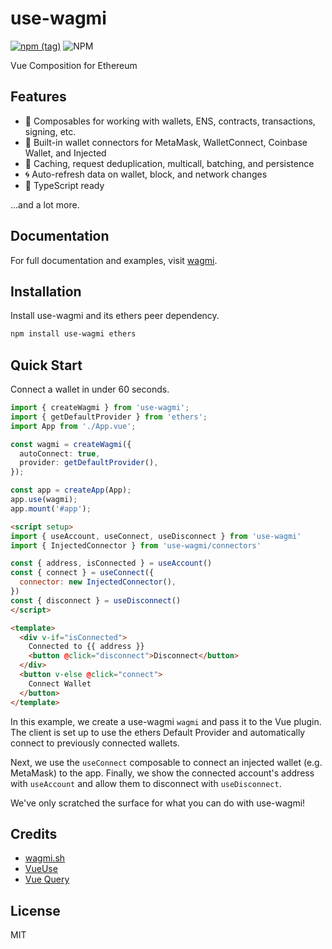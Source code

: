 # use-wagmi

[![npm (tag)](https://img.shields.io/npm/v/use-wagmi?style=flat&colorA=000000&colorB=000000)](https://www.npmjs.com/package/use-wagmi) ![NPM](https://img.shields.io/npm/l/use-wagmi?style=flat&colorA=000000&colorB=000000)

Vue Composition for Ethereum

## Features

- 🚀 Composables for working with wallets, ENS, contracts, transactions, signing, etc.
- 💼 Built-in wallet connectors for MetaMask, WalletConnect, Coinbase Wallet, and Injected
- 👟 Caching, request deduplication, multicall, batching, and persistence
- 🌀 Auto-refresh data on wallet, block, and network changes
- 🦄 TypeScript ready

...and a lot more.

## Documentation

For full documentation and examples, visit [wagmi](https://wagmi.sh).

## Installation

Install use-wagmi and its ethers peer dependency.

```bash
npm install use-wagmi ethers
```

## Quick Start

Connect a wallet in under 60 seconds.

```ts
import { createWagmi } from 'use-wagmi';
import { getDefaultProvider } from 'ethers';
import App from './App.vue';

const wagmi = createWagmi({
  autoConnect: true,
  provider: getDefaultProvider(),
});

const app = createApp(App);
app.use(wagmi);
app.mount('#app');
```

```html
<script setup>
import { useAccount, useConnect, useDisconnect } from 'use-wagmi'
import { InjectedConnector } from 'use-wagmi/connectors'

const { address, isConnected } = useAccount()
const { connect } = useConnect({
  connector: new InjectedConnector(),
})
const { disconnect } = useDisconnect()
</script>

<template>
  <div v-if="isConnected">
    Connected to {{ address }}
    <button @click="disconnect">Disconnect</button>
  </div>
  <button v-else @click="connect">
    Connect Wallet
  </button>
</template>
```

In this example, we create a use-wagmi `wagmi` and pass it to the Vue plugin. The client is set up to use the ethers Default Provider and automatically connect to previously connected wallets.

Next, we use the `useConnect` composable to connect an injected wallet (e.g. MetaMask) to the app. Finally, we show the connected account's address with `useAccount` and allow them to disconnect with `useDisconnect`.

We've only scratched the surface for what you can do with use-wagmi!

## Credits

- [wagmi.sh](https://wagmi.sh/)
- [VueUse](https://vueuse.org/)
- [Vue Query](https://vue-query.vercel.app/)

## License

MIT

